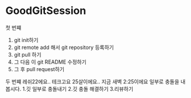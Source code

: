 # GoodGitSession
첫 번쨰
1. git init하기
2. git remote add 해서 git repository 등록하기
3. git pull 하기
4. 그 다음 이 git README 수정하기
5. 그 후 pull request하기


두 번쨰
레쉬22에요..
테크고요 25살이에요..
지금 새벽 2:25이에요
일부로 충돌을 내봅시다.
1.깃 일부로 충돌내기
2.깃 충돌 해결하기
3.리뷰하기
